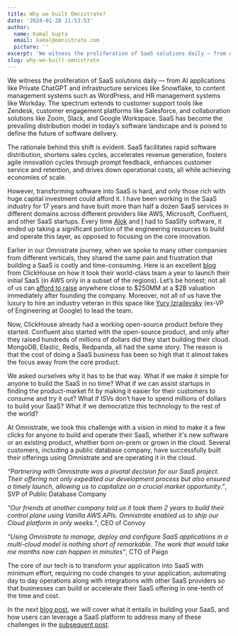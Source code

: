 ```yaml
---
title: Why we built Omnistrate?
date: '2024-01-28 11:53:53'
author:
  name: Kamal Gupta
  email: kamal@omnistrate.com
  picture: ''
excerpt: 'We witness the proliferation of SaaS solutions daily — from AI applications like Private ChatGPT and infrastructure services like Snowflake, to content management systems such as WordPress, and HR...'
slug: why-we-built-omnistrate
---
```


We witness the proliferation of SaaS solutions daily — from AI applications like Private ChatGPT and infrastructure services like Snowflake, to content management systems such as WordPress, and HR management systems like Workday. The spectrum extends to customer support tools like Zendesk, customer engagement platforms like Salesforce, and collaboration solutions like Zoom, Slack, and Google Workspace. SaaS has become the prevailing distribution model in today’s software landscape and is poised to define the future of software delivery.

The rationale behind this shift is evident. SaaS facilitates rapid software distribution, shortens sales cycles, accelerates revenue generation, fosters agile innovation cycles through prompt feedback, enhances customer service and retention, and drives down operational costs, all while achieving economies of scale.

However, transforming software into SaaS is hard, and only those rich with huge capital investment could afford it. I have been working in the SaaS industry for 17 years and have built more than half a dozen SaaS services in different domains across different providers like AWS, Microsoft, Confluent, and other SaaS startups. Every time [Alok][1] and [I][2] had to SaaSify software, it ended up taking a significant portion of the engineering resources to build and operate this layer, as opposed to focusing on the core innovation.

Earlier in our Omnistrate journey, when we spoke to many other companies from different verticals, they shared the same pain and frustration that building a SaaS is costly and time-consuming. Here is an excellent [blog][3] from ClickHouse on how it took their world-class team a year to launch their initial SaaS (in AWS only in a subset of the regions). Let’s be honest; not all of us can [afford to raise][4] anywhere close to $250MM at a $2B valuation immediately after founding the company. Moreover, not all of us have the luxury to hire an industry veteran in this space like [Yury Izrailevsky][5] (ex-VP of Engineering at Google) to lead the team.

Now, ClickHouse already had a working open-source product before they started. Confluent also started with the open-source product, and only after they raised hundreds of millions of dollars did they start building their cloud. MongoDB, Elastic, Redis, Redpanda, all had the same story. The reason is that the cost of doing a SaaS business has been so high that it almost takes the focus away from the core product.

We asked ourselves why it has to be that way. What if we make it simple for anyone to build the SaaS in no time? What if we can assist startups in finding the product-market fit by making it easier for their customers to consume and try it out? What if ISVs don’t have to spend millions of dollars to build your SaaS? What if we democratize this technology to the rest of the world?

At Omnistrate, we took this challenge with a vision in mind to make it a few clicks for anyone to build and operate their SaaS, whether it's new software or an existing product, whether born on-prem or grown in the cloud. Several customers, including a public database company, have successfully built their offerings using Omnistrate and are operating it in the cloud.

*“Partnering with Omnistrate was a pivotal decision for our SaaS project. Their offering not only expedited our development process but also ensured a timely launch, allowing us to capitalize on a crucial market opportunity.”*, SVP of Public Database Company

*“Our friends at another company told us it took them 2 years to build their control plane using Vanilla AWS APIs. Omnistrate enabled us to ship our Cloud platform in only weeks.”*, CEO of Convoy

*“Using Omnistrate to manage, deploy and configure SaaS applications in a multi-cloud model is nothing short of remarkable. The work that would take me months now can happen in minutes”*, CTO of Paigo

The core of our tech is to transform your application into SaaS with minimum effort, requiring no code changes to your application, automating day to day operations along with integrations with other SaaS providers so that businesses can build or accelerate their SaaS offering in one-tenth of the time and cost.

In the next [blog post][6], we will cover what it entails in building your SaaS, and how users can leverage a SaaS platform to address many of these challenges in the [subsequent post][7].


  [1]: https://www.linkedin.com/in/nikhilalok/
  [2]: https://www.linkedin.com/in/kkgupta2/
  [3]: https://clickhouse.com/blog/building-clickhouse-cloud-from-scratch-in-a-year
  [4]: https://clickhouse.com/blog/click-house-raises-a-250m-series-b-at-a-2b-valuationand-we-are-hiring
  [5]: https://www.linkedin.com/in/yuryizrailevsky
  [6]: https://blog.omnistrate.com/posts/52
  [7]: https://blog.omnistrate.com/posts/53
